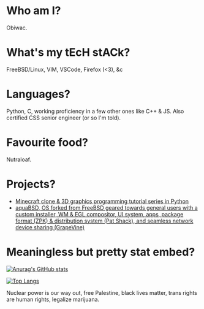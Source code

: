 # Who am I?

Obiwac.

# What's my tEcH stACk?

FreeBSD/Linux, VIM, VSCode, Firefox (<3), &c

# Languages?

Python, C, working proficiency in a few other ones like C++ & JS.
Also certified CSS senior engineer (or so I'm told).

# Favourite food?

Nutraloaf.

# Projects?

- [Minecraft clone & 3D graphics programming tutorial series in Python](https://github.com/obiwac/python-minecraft-clone)
- [aquaBSD, OS forked from FreeBSD geared towards general users with a custom installer, WM & EGL compositor, UI system, apps, package format (ZPK) & distribution system (Pat Shack), and seamless network device sharing (GrapeVine)](https://inobulles.github.io)

# Meaningless but pretty stat embed?

[![Anurag's GitHub stats](https://github-readme-stats.vercel.app/api?username=obiwac&show_icons=true&theme=onedark&count_private=true&include_all_commits=true)](https://github.com/anuraghazra/github-readme-stats)

[![Top Langs](https://github-readme-stats.vercel.app/api/top-langs/?username=obiwac&layout=compact&show_icons=true&theme=onedark&count_private=true&include_all_commits=true&langs_count=10)](https://github.com/anuraghazra/github-readme-stats)

Nuclear power is our way out, free Palestine, black lives matter, trans rights are human rights, legalize marijuana.
